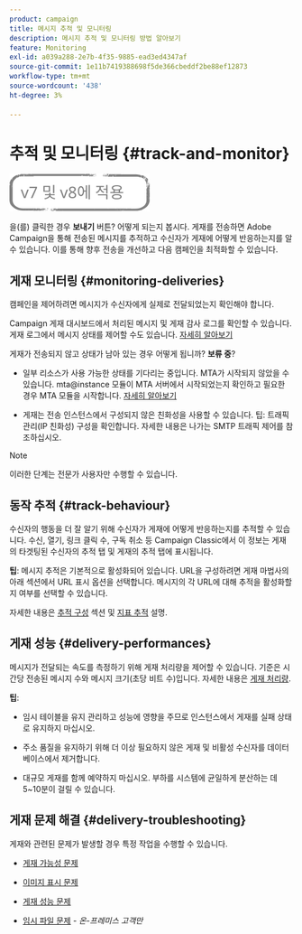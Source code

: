```yaml
---
product: campaign
title: 메시지 추적 및 모니터링
description: 메시지 추적 및 모니터링 방법 알아보기
feature: Monitoring
exl-id: a039a288-2e7b-4f35-9885-ead3ed4347af
source-git-commit: 1e11b7419388698f5de366cbeddf2be88ef12873
workflow-type: tm+mt
source-wordcount: '438'
ht-degree: 3%

---
```


# 추적 및 모니터링 {#track-and-monitor}

![](../../assets/common.svg)

을(를) 클릭한 경우 **보내기** 버튼? 어떻게 되는지 봅시다. 게재를 전송하면 Adobe Campaign을 통해 전송된 메시지를 추적하고 수신자가 게재에 어떻게 반응하는지를 알 수 있습니다. 이를 통해 향후 전송을 개선하고 다음 캠페인을 최적화할 수 있습니다.

## 게재 모니터링 {#monitoring-deliveries}

캠페인을 제어하려면 메시지가 수신자에게 실제로 전달되었는지 확인해야 합니다.

Campaign 게재 대시보드에서 처리된 메시지 및 게재 감사 로그를 확인할 수 있습니다.
게재 로그에서 메시지 상태를 제어할 수도 있습니다. [자세히 알아보기](about-delivery-monitoring.md)

게재가 전송되지 않고 상태가 남아 있는 경우 어떻게 됩니까? **보류 중**?

* 일부 리소스가 사용 가능한 상태를 기다리는 중입니다. MTA가 시작되지 않았을 수 있습니다.
mta@instance 모듈이 MTA 서버에서 시작되었는지 확인하고 필요한 경우 MTA 모듈을 시작합니다. [자세히 알아보기](../../production/using/administration.md)

* 게재는 전송 인스턴스에서 구성되지 않은 친화성을 사용할 수 있습니다.
팁: 트래픽 관리(IP 친화성) 구성을 확인합니다. 자세한 내용은 나가는 SMTP 트래픽 제어를 참조하십시오.

>[!NOTE]
>
>이러한 단계는 전문가 사용자만 수행할 수 있습니다.

## 동작 추적 {#track-behaviour}

수신자의 행동을 더 잘 알기 위해 수신자가 게재에 어떻게 반응하는지를 추적할 수 있습니다. 수신, 열기, 링크 클릭 수, 구독 취소 등 Campaign Classic에서 이 정보는 게재의 타겟팅된 수신자의 추적 탭 및 게재의 추적 탭에 표시됩니다.

**팁**: 메시지 추적은 기본적으로 활성화되어 있습니다. URL을 구성하려면 게재 마법사의 아래 섹션에서 URL 표시 옵션을 선택합니다. 메시지의 각 URL에 대해 추적을 활성화할지 여부를 선택할 수 있습니다.

자세한 내용은 [추적 구성](how-to-configure-tracked-links.md) 섹션 및 [지표 추적](../../reporting/using/delivery-reports.md#tracking-indicators) 설명.

## 게재 성능 {#delivery-performances}

메시지가 전달되는 속도를 측정하기 위해 게재 처리량을 제어할 수 있습니다. 기준은 시간당 전송된 메시지 수와 메시지 크기(초당 비트 수)입니다. 자세한 내용은 [게재 처리량](../../reporting/using/global-reports.md#delivery-throughput).

**팁**:

* 임시 테이블을 유지 관리하고 성능에 영향을 주므로 인스턴스에서 게재를 실패 상태로 유지하지 마십시오.

* 주소 품질을 유지하기 위해 더 이상 필요하지 않은 게재 및 비활성 수신자를 데이터베이스에서 제거합니다.

* 대규모 게재를 함께 예약하지 마십시오. 부하를 시스템에 균일하게 분산하는 데 5~10분이 걸릴 수 있습니다.

## 게재 문제 해결 {#delivery-troubleshooting}

게재와 관련된 문제가 발생할 경우 특정 작업을 수행할 수 있습니다.

* [게재 가능성 문제](../../production/using/performance-and-throughput-issues.md#deliverability_issues)

* [이미지 표시 문제](../../production/using/image-display-issues.md)

* [게재 성능 문제](delivery-performances.md)

* [임시 파일 문제](../../production/using/temporary-files.md) - *온-프레미스 고객만*
